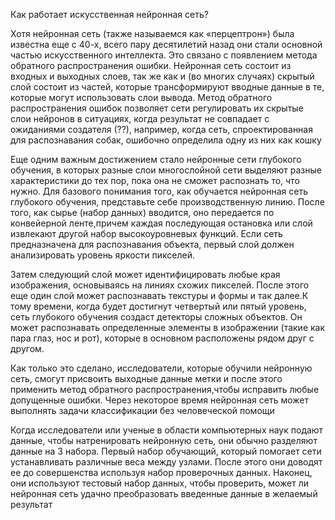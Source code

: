 Как работает искусственная нейронная сеть?

Хотя нейронная сеть (также называемся как «перцептрон») была известна еще с 40-х, всего пару десятилетий назад они стали основной частью искусственного интеллекта. Это связано с появлением метода обратного распространения ошибки. Нейронная сеть состоит из входных и выходных слоев, так же как и (во многих случаях) скрытый слой состоит из частей, которые трансформируют вводные данные в те, которые могут использовать слои вывода. Метод обратного распространения ошибок позволяет сети регулировать их скрытые слои нейронов в ситуациях, когда результат не совпадает с ожиданиями создателя (??), например, когда сеть, спроектированная для распознавания собак, ошибочно определила одну из них как кошку

Еще одним важным достижением стало нейронные сети глубокого обучения, в которых разные слои многослойной сети выделяют разные характеристики до тех пор, пока она не сможет распознать то, что нужно. Для базового понимания того, как обучается нейронная сеть глубокого обучения, представьте себе производственную линию. После того, как сырье (набор данных) вводится, оно передается по конвейерной ленте,причем каждая последующая остановка или
слой извлекают другой набор высокоуровневых функций. Если сеть предназначена для
распознавания объекта, первый слой должен анализировать уровень яркости пикселей.

Затем следующий слой может идентифицировать любые края изображения, основываясь на линиях схожих пикселей. После этого еще один слой может распознавать текстуры и формы и так далее.К тому времени, когда будет достигнут четвертый или пятый уровень, сеть глубокого обучения создаст
детекторы сложных объектов. Он может распознавать определенные элементы в изображении (такие как пара глаз, нос и рот), которые в основном расположены рядом друг с другом.

Как только это сделано, исследователи, которые обучили нейронную сеть, смогут присвоить выходные данные метки и после этого применить метод обратного распространения,чтобы исправить любые допущенные ошибки. Через некоторое время нейронная сеть может выполнять задачи классификации без человеческой помощи

Когда исследователи или ученые в области компьютерных наук подают данные, чтобы натренировать нейронную сеть, они обычно разделяют данные на 3 набора. Первый набор обучающий, который помогает сети устанавливать различные веса между узлами. После этого они доводят ее до совершенства используя набор проверочных данных. Наконец, они используют тестовый набор данных, чтобы проверить, может ли нейронная сеть удачно преобразовать введенные данные в желаемый результат

